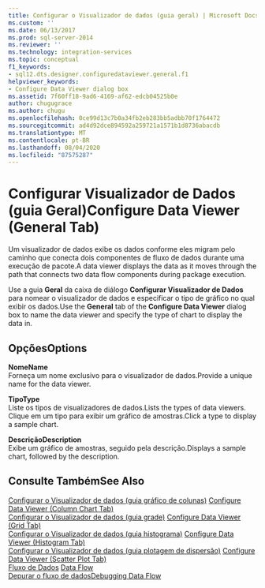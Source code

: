 ```yaml
---
title: Configurar o Visualizador de dados (guia geral) | Microsoft Docs
ms.custom: ''
ms.date: 06/13/2017
ms.prod: sql-server-2014
ms.reviewer: ''
ms.technology: integration-services
ms.topic: conceptual
f1_keywords:
- sql12.dts.designer.configuredataviewer.general.f1
helpviewer_keywords:
- Configure Data Viewer dialog box
ms.assetid: 7f60ff18-9ad6-4169-af62-edcb04525b0e
author: chugugrace
ms.author: chugu
ms.openlocfilehash: 0ce99d13c7b0a34fb2eb283bb5adbb70f1764472
ms.sourcegitcommit: ad4d92dce894592a259721a1571b1d8736abacdb
ms.translationtype: MT
ms.contentlocale: pt-BR
ms.lasthandoff: 08/04/2020
ms.locfileid: "87575287"
---
```

# <a name="configure-data-viewer-general-tab"></a><span data-ttu-id="05502-102">Configurar Visualizador de Dados (guia Geral)</span><span class="sxs-lookup"><span data-stu-id="05502-102">Configure Data Viewer (General Tab)</span></span>
  <span data-ttu-id="05502-103">Um visualizador de dados exibe os dados conforme eles migram pelo caminho que conecta dois componentes de fluxo de dados durante uma execução de pacote.</span><span class="sxs-lookup"><span data-stu-id="05502-103">A data viewer displays the data as it moves through the path that connects two data flow components during package execution.</span></span>  
  
 <span data-ttu-id="05502-104">Use a guia **Geral** da caixa de diálogo **Configurar Visualizador de Dados** para nomear o visualizador de dados e especificar o tipo de gráfico no qual exibir os dados.</span><span class="sxs-lookup"><span data-stu-id="05502-104">Use the **General** tab of the **Configure Data Viewer** dialog box to name the data viewer and specify the type of chart to display the data in.</span></span>  
  
## <a name="options"></a><span data-ttu-id="05502-105">Opções</span><span class="sxs-lookup"><span data-stu-id="05502-105">Options</span></span>  
 <span data-ttu-id="05502-106">**Nome**</span><span class="sxs-lookup"><span data-stu-id="05502-106">**Name**</span></span>  
 <span data-ttu-id="05502-107">Forneça um nome exclusivo para o visualizador de dados.</span><span class="sxs-lookup"><span data-stu-id="05502-107">Provide a unique name for the data viewer.</span></span>  
  
 <span data-ttu-id="05502-108">**Tipo**</span><span class="sxs-lookup"><span data-stu-id="05502-108">**Type**</span></span>  
 <span data-ttu-id="05502-109">Liste os tipos de visualizadores de dados.</span><span class="sxs-lookup"><span data-stu-id="05502-109">Lists the types of data viewers.</span></span> <span data-ttu-id="05502-110">Clique em um tipo para exibir um gráfico de amostras.</span><span class="sxs-lookup"><span data-stu-id="05502-110">Click a type to display a sample chart.</span></span>  
  
 <span data-ttu-id="05502-111">**Descrição**</span><span class="sxs-lookup"><span data-stu-id="05502-111">**Description**</span></span>  
 <span data-ttu-id="05502-112">Exibe um gráfico de amostras, seguido pela descrição.</span><span class="sxs-lookup"><span data-stu-id="05502-112">Displays a sample chart, followed by the description.</span></span>  
  
## <a name="see-also"></a><span data-ttu-id="05502-113">Consulte Também</span><span class="sxs-lookup"><span data-stu-id="05502-113">See Also</span></span>  
 <span data-ttu-id="05502-114">[Configurar o Visualizador de dados &#40;guia gráfico de colunas&#41;](../../2014/integration-services/configure-data-viewer-column-chart-tab.md) </span><span class="sxs-lookup"><span data-stu-id="05502-114">[Configure Data Viewer &#40;Column Chart Tab&#41;](../../2014/integration-services/configure-data-viewer-column-chart-tab.md) </span></span>  
 <span data-ttu-id="05502-115">[Configurar o Visualizador de dados &#40;guia grade&#41;](../../2014/integration-services/configure-data-viewer-grid-tab.md) </span><span class="sxs-lookup"><span data-stu-id="05502-115">[Configure Data Viewer &#40;Grid Tab&#41;](../../2014/integration-services/configure-data-viewer-grid-tab.md) </span></span>  
 <span data-ttu-id="05502-116">[Configurar o Visualizador de dados &#40;guia histograma&#41;](../../2014/integration-services/configure-data-viewer-histogram-tab.md) </span><span class="sxs-lookup"><span data-stu-id="05502-116">[Configure Data Viewer &#40;Histogram Tab&#41;](../../2014/integration-services/configure-data-viewer-histogram-tab.md) </span></span>  
 <span data-ttu-id="05502-117">[Configurar o Visualizador de dados &#40;guia plotagem de dispersão&#41;](../../2014/integration-services/configure-data-viewer-scatter-plot-tab.md) </span><span class="sxs-lookup"><span data-stu-id="05502-117">[Configure Data Viewer &#40;Scatter Plot Tab&#41;](../../2014/integration-services/configure-data-viewer-scatter-plot-tab.md) </span></span>  
 <span data-ttu-id="05502-118">[Fluxo de Dados](data-flow/data-flow.md) </span><span class="sxs-lookup"><span data-stu-id="05502-118">[Data Flow](data-flow/data-flow.md) </span></span>  
 [<span data-ttu-id="05502-119">Depurar o fluxo de dados</span><span class="sxs-lookup"><span data-stu-id="05502-119">Debugging Data Flow</span></span>](troubleshooting/debugging-data-flow.md)  
  
  
